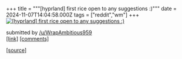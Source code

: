 +++
title = """[hyprland] first rice open to any suggestions :)"""
date = 2024-11-07T14:04:58.000Z
tags = ["reddit","wm"]
+++
[![[hyprland] first rice open to any suggestions :)](https://b.thumbs.redditmedia.com/m4D_xm0UHmAeEzDYVJDAJa3UYEbo91L8KlGM3HiAXkw.jpg "[hyprland] first rice open to any suggestions :)")](https://www.reddit.com/r/unixporn/comments/1glr6ja/hyprland_first_rice_open_to_any_suggestions/)

submitted by [/u/WrapAmbitious959](https://www.reddit.com/user/WrapAmbitious959)  
[\[link\]](https://www.reddit.com/gallery/1glr6ja) [\[comments\]](https://www.reddit.com/r/unixporn/comments/1glr6ja/hyprland_first_rice_open_to_any_suggestions/)

[[source]](https://www.reddit.com/r/unixporn/comments/1glr6ja/hyprland_first_rice_open_to_any_suggestions/)
